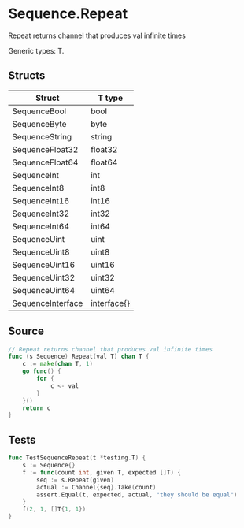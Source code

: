 # Sequence.Repeat

Repeat returns channel that produces val infinite times

Generic types: T.

## Structs

| Struct | T type |
| ------ | ------ |
| SequenceBool | bool |
| SequenceByte | byte |
| SequenceString | string |
| SequenceFloat32 | float32 |
| SequenceFloat64 | float64 |
| SequenceInt | int |
| SequenceInt8 | int8 |
| SequenceInt16 | int16 |
| SequenceInt32 | int32 |
| SequenceInt64 | int64 |
| SequenceUint | uint |
| SequenceUint8 | uint8 |
| SequenceUint16 | uint16 |
| SequenceUint32 | uint32 |
| SequenceUint64 | uint64 |
| SequenceInterface | interface{} |

## Source

```go
// Repeat returns channel that produces val infinite times
func (s Sequence) Repeat(val T) chan T {
	c := make(chan T, 1)
	go func() {
		for {
			c <- val
		}
	}()
	return c
}
```

## Tests

```go
func TestSequenceRepeat(t *testing.T) {
	s := Sequence{}
	f := func(count int, given T, expected []T) {
		seq := s.Repeat(given)
		actual := Channel{seq}.Take(count)
		assert.Equal(t, expected, actual, "they should be equal")
	}
	f(2, 1, []T{1, 1})
}
```